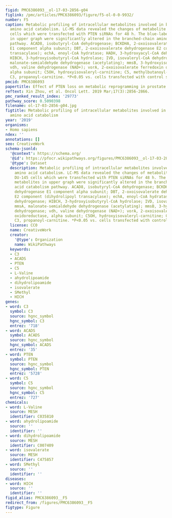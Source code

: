 ```yaml
---
figid: PMC6386093__ol-17-03-2856-g04
figlink: /pmc/articles/PMC6386093/figure/f5-ol-0-0-9932/
number: F5
caption: Metabolic profiling of intracellular metabolites involved in branched-chain
  amino acid catabolism. LC-MS data revealed the changes of metabolite levels in DU-145
  cells which were transfected with PTEN siRNAs for 48 h. The blue-labeled metabolites
  in upper graph were significantly altered in the branched-chain amino acid catabolism
  pathway. ACAD8, isobutyryl-CoA dehydrogenase; BCKDHA, 2-oxoisovalerate dehydrogenase
  E1 component alpha subunit; DBT, 2-oxoisovalerate dehydrogenase E2 component (dihydrolipoyl
  transacylase); echA, enoyl-CoA hydratase; HADH, 3-hydroxyacyl-CoA dehydrogenase;
  HIBCH, 3-hydroxyisobutyryl-CoA hydrolase; IVD, isovaleryl-CoA dehydrogenase; mmsA,
  malonate-semialdehyde dehydrogenase (acetylating); mmsB, 3-hydroxyisobutyrate dehydrogenase;
  vdh, valine dehydrogenase (NAD+); vorA, 2-oxoisovalerate ferredoxin oxidoreductase,
  alpha subunit; C5OH, hydroxyisovaleryl-carnitine; C5, methylbutanoyl-carnitine;
  C3, propanoyl-carnitine. *P<0.05 vs. cells transfected with control siRNA.
pmcid: PMC6386093
papertitle: Effect of PTEN loss on metabolic reprogramming in prostate cancer cells.
reftext: Xin Zhou, et al. Oncol Lett. 2019 Mar;17(3):2856-2866.
pmc_ranked_result_index: '29773'
pathway_score: 0.5090398
filename: ol-17-03-2856-g04.jpg
figtitle: Metabolic profiling of intracellular metabolites involved in branched-chain
  amino acid catabolism
year: '2019'
organisms:
- Homo sapiens
ndex: ''
annotations: []
seo: CreativeWork
schema-jsonld:
  '@context': https://schema.org/
  '@id': https://pfocr.wikipathways.org/figures/PMC6386093__ol-17-03-2856-g04.html
  '@type': Dataset
  description: Metabolic profiling of intracellular metabolites involved in branched-chain
    amino acid catabolism. LC-MS data revealed the changes of metabolite levels in
    DU-145 cells which were transfected with PTEN siRNAs for 48 h. The blue-labeled
    metabolites in upper graph were significantly altered in the branched-chain amino
    acid catabolism pathway. ACAD8, isobutyryl-CoA dehydrogenase; BCKDHA, 2-oxoisovalerate
    dehydrogenase E1 component alpha subunit; DBT, 2-oxoisovalerate dehydrogenase
    E2 component (dihydrolipoyl transacylase); echA, enoyl-CoA hydratase; HADH, 3-hydroxyacyl-CoA
    dehydrogenase; HIBCH, 3-hydroxyisobutyryl-CoA hydrolase; IVD, isovaleryl-CoA dehydrogenase;
    mmsA, malonate-semialdehyde dehydrogenase (acetylating); mmsB, 3-hydroxyisobutyrate
    dehydrogenase; vdh, valine dehydrogenase (NAD+); vorA, 2-oxoisovalerate ferredoxin
    oxidoreductase, alpha subunit; C5OH, hydroxyisovaleryl-carnitine; C5, methylbutanoyl-carnitine;
    C3, propanoyl-carnitine. *P<0.05 vs. cells transfected with control siRNA.
  license: CC0
  name: CreativeWork
  creator:
    '@type': Organization
    name: WikiPathways
  keywords:
  - C3
  - ACADS
  - PTEN
  - C5
  - L-Valine
  - ahydrolipoamide
  - dihydrolipoamide
  - isovalerate
  - SMethyl
  - HICH
genes:
- word: C3
  symbol: C3
  source: hgnc_symbol
  hgnc_symbol: C3
  entrez: '718'
- word: ACADS
  symbol: ACADS
  source: hgnc_symbol
  hgnc_symbol: ACADS
  entrez: '35'
- word: PTEN
  symbol: PTEN
  source: hgnc_symbol
  hgnc_symbol: PTEN
  entrez: '5728'
- word: C5
  symbol: C5
  source: hgnc_symbol
  hgnc_symbol: C5
  entrez: '727'
chemicals:
- word: L-Valine
  source: MESH
  identifier: C035810
- word: ahydrolipoamide
  source: ''
  identifier: ''
- word: dihydrolipoamide
  source: MESH
  identifier: C007409
- word: isovalerate
  source: MESH
  identifier: C475857
- word: SMethyl
  source: ''
  identifier: ''
diseases:
- word: HICH
  source: ''
  identifier: ''
figid_alias: PMC6386093__F5
redirect_from: /figures/PMC6386093__F5
figtype: Figure
---
```

